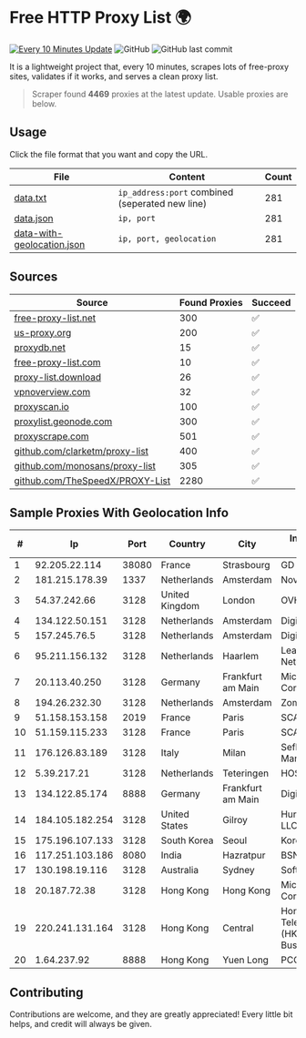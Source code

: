 
# Free HTTP Proxy List 🌍

[![Every 10 Minutes Update](https://github.com/mertguvencli/http-proxy-list/actions/workflows/main.yml/badge.svg?branch=main)](https://github.com/mertguvencli/http-proxy-list/actions/workflows/main.yml)
![GitHub](https://img.shields.io/github/license/mertguvencli/http-proxy-list)
![GitHub last commit](https://img.shields.io/github/last-commit/mertguvencli/http-proxy-list)

It is a lightweight project that, every 10 minutes, scrapes lots of free-proxy sites, validates if it works, and serves a clean proxy list.


> Scraper found **4469** proxies at the latest update. Usable proxies are below.

## Usage

Click the file format that you want and copy the URL.


|File|Content|Count|
|----|-------|-----|
|[data.txt](https://raw.githubusercontent.com/mertguvencli/http-proxy-list/main/proxy-list/data.txt)|`ip_address:port` combined (seperated new line)|281|
|[data.json](https://raw.githubusercontent.com/mertguvencli/http-proxy-list/main/proxy-list/data.json)|`ip, port`|281|
|[data-with-geolocation.json](https://raw.githubusercontent.com/mertguvencli/http-proxy-list/main/proxy-list/data-with-geolocation.json)|`ip, port, geolocation`|281|

## Sources

|Source|Found Proxies|Succeed|
|------|-------------|-------|
|[free-proxy-list.net](https://free-proxy-list.net)|300|✅|
|[us-proxy.org](https://www.us-proxy.org)|200|✅|
|[proxydb.net](http://proxydb.net)|15|✅|
|[free-proxy-list.com](https://free-proxy-list.com/?page=&port=&type%5B%5D=http&type%5B%5D=https&up_time=0&search=Search)|10|✅|
|[proxy-list.download](https://www.proxy-list.download/HTTP)|26|✅|
|[vpnoverview.com](https://vpnoverview.com/privacy/anonymous-browsing/free-proxy-servers)|32|✅|
|[proxyscan.io](https://www.proxyscan.io)|100|✅|
|[proxylist.geonode.com](https://proxylist.geonode.com/api/proxy-list?limit=300&page=1&sort_by=lastChecked&sort_type=desc&protocols=http,https)|300|✅|
|[proxyscrape.com](https://api.proxyscrape.com/v2/?request=displayproxies&protocol=http&timeout=10000&country=all&ssl=all&anonymity=all)|501|✅|
|[github.com/clarketm/proxy-list](https://raw.githubusercontent.com/clarketm/proxy-list/master/proxy-list-raw.txt)|400|✅|
|[github.com/monosans/proxy-list](https://raw.githubusercontent.com/monosans/proxy-list/main/proxies/http.txt)|305|✅|
|[github.com/TheSpeedX/PROXY-List](https://raw.githubusercontent.com/TheSpeedX/PROXY-List/master/http.txt)|2280|✅|


## Sample Proxies With Geolocation Info

|#|Ip|Port|Country|City|Internet Service Provider|
|-|--|----|-------|----|-------------------------|
|1|92.205.22.114|38080|France|Strasbourg|GD MASS Network|
|2|181.215.178.39|1337|Netherlands|Amsterdam|NovoServe B.V.|
|3|54.37.242.66|3128|United Kingdom|London|OVH SAS|
|4|134.122.50.151|3128|Netherlands|Amsterdam|DigitalOcean, LLC|
|5|157.245.76.5|3128|Netherlands|Amsterdam|DigitalOcean, LLC|
|6|95.211.156.132|3128|Netherlands|Haarlem|LeaseWeb Netherlands B.V.|
|7|20.113.40.250|3128|Germany|Frankfurt am Main|Microsoft Corporation|
|8|194.26.232.30|3128|Netherlands|Amsterdam|Zomro B.V.|
|9|51.158.153.158|2019|France|Paris|SCALEWAY|
|10|51.159.115.233|3128|France|Paris|SCALEWAY|
|11|176.126.83.189|3128|Italy|Milan|Seflow S.N.C. Di Marco Brame' & C.|
|12|5.39.217.21|3128|Netherlands|Teteringen|HOSTKEY|
|13|134.122.85.174|8888|Germany|Frankfurt am Main|DigitalOcean, LLC|
|14|184.105.182.254|3128|United States|Gilroy|Hurricane Electric LLC|
|15|175.196.107.133|3128|South Korea|Seoul|Korea Telecom|
|16|117.251.103.186|8080|India|Hazratpur|BSNL Internet|
|17|130.198.19.116|3128|Australia|Sydney|SoftLayer|
|18|20.187.72.38|3128|Hong Kong|Hong Kong|Microsoft Corporation|
|19|220.241.131.164|3128|Hong Kong|Central|Hong Kong Telecommunications (HKT) Limited Business Internet|
|20|1.64.237.92|8888|Hong Kong|Yuen Long|PCCW IMS Limited|



## Contributing

Contributions are welcome, and they are greatly appreciated! Every
little bit helps, and credit will always be given.

